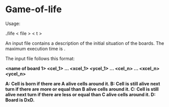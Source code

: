 # Game-of-life

Usage:

./life < file > < t >
  
An input file <file> contains a description of the initial situation of the boards. The maximum execution time is <t>.
  
The input file follows this format:
 
<number of boards> <A> <B> <C> <D>
<name of board 1> <cel_1> <x1> <y1> <x2> <y2> ... <xcel_1> <ycel_1>
...
<name of board n> <cel_n> <x1> <y1> <x2> <y2> ... <xcel_n> <ycel_n>
  
A: Cell is born if there are A alive cells around it.
B: Cell is still alive next turn if there are more or equal than B alive cells around it.
C: Cell is still alive next turn if there are less or equal than C alive cells around it.
D: Board is DxD.
